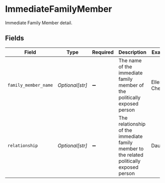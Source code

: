 # ImmediateFamilyMember

Immediate Family Member detail.


## Fields

| Field                                                                                     | Type                                                                                      | Required                                                                                  | Description                                                                               | Example                                                                                   |
| ----------------------------------------------------------------------------------------- | ----------------------------------------------------------------------------------------- | ----------------------------------------------------------------------------------------- | ----------------------------------------------------------------------------------------- | ----------------------------------------------------------------------------------------- |
| `family_member_name`                                                                      | *Optional[str]*                                                                           | :heavy_minus_sign:                                                                        | The name of the immediate family member of the politically exposed person                 | Ellen Chen                                                                                |
| `relationship`                                                                            | *Optional[str]*                                                                           | :heavy_minus_sign:                                                                        | The relationship of the immediate family member to the related politically exposed person | Daughter                                                                                  |